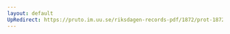 ```yaml
---
layout: default
UpRedirect: https://pruto.im.uu.se/riksdagen-records-pdf/1872/prot-1872--ak--226.pdf
---
```

